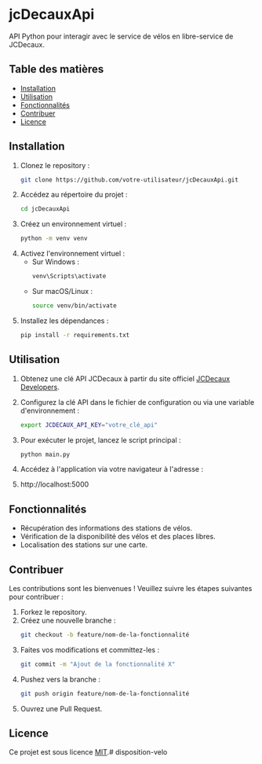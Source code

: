 # jcDecauxApi

API Python pour interagir avec le service de vélos en libre-service de JCDecaux.

## Table des matières

- [Installation](#installation)
- [Utilisation](#utilisation)
- [Fonctionnalités](#fonctionnalités)
- [Contribuer](#contribuer)
- [Licence](#licence)

## Installation

1. Clonez le repository :
    ```sh
    git clone https://github.com/votre-utilisateur/jcDecauxApi.git
    ```
2. Accédez au répertoire du projet :
    ```sh
    cd jcDecauxApi
    ```
3. Créez un environnement virtuel :
    ```sh
    python -m venv venv
    ```
4. Activez l'environnement virtuel :
    - Sur Windows :
        ```sh
        venv\Scripts\activate
        ```
    - Sur macOS/Linux :
        ```sh
        source venv/bin/activate
        ```
5. Installez les dépendances :
    ```sh
    pip install -r requirements.txt
    ```

## Utilisation

1. Obtenez une clé API JCDecaux à partir du site officiel [JCDecaux Developers](https://developer.jcdecaux.com/#/opendata/vls?page=getstarted).

2. Configurez la clé API dans le fichier de configuration ou via une variable d'environnement :
    ```sh
    export JCDECAUX_API_KEY="votre_clé_api"
    ```

3. Pour exécuter le projet, lancez le script principal :
    ```sh
    python main.py
    ```

4. Accédez à l'application via votre navigateur à l'adresse :
5. http://localhost:5000 

## Fonctionnalités

- Récupération des informations des stations de vélos.
- Vérification de la disponibilité des vélos et des places libres.
- Localisation des stations sur une carte.

## Contribuer

Les contributions sont les bienvenues ! Veuillez suivre les étapes suivantes pour contribuer :

1. Forkez le repository.
2. Créez une nouvelle branche :
    ```sh
    git checkout -b feature/nom-de-la-fonctionnalité
    ```
3. Faites vos modifications et committez-les :
    ```sh
    git commit -m "Ajout de la fonctionnalité X"
    ```
4. Pushez vers la branche :
    ```sh
    git push origin feature/nom-de-la-fonctionnalité
    ```
5. Ouvrez une Pull Request.

## Licence

Ce projet est sous licence [MIT](LICENSE).#   d i s p o s i t i o n - v e l o  
 